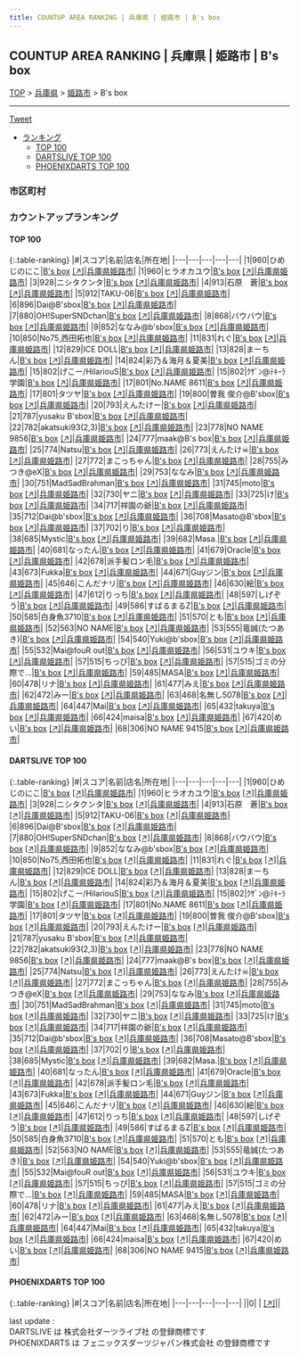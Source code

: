 ```yaml
---
title: COUNTUP AREA RANKING | 兵庫県 | 姫路市 | B's box
---
```

## COUNTUP AREA RANKING | 兵庫県 | 姫路市 | B's box

[TOP](/darts/rank/) > [兵庫県](/darts/rank/兵庫県/) > [姫路市](/darts/rank/兵庫県/姫路市/) > B's box

___

<a href="https://twitter.com/share?ref_src=twsrc%5Etfw" data-text="COUNTUP AREA RANKING | 兵庫県姫路市B's box" class="twitter-share-button" data-hashtags="DARTSLIVE,PHOENIXDARTS,darts,ダーツ" data-show-count="false">Tweet</a>

* [ランキング](#カウントアップランキング)
    * [TOP 100](#top-100)
    * [DARTSLIVE TOP 100](#dartslive-top-100)
    * [PHOENIXDARTS TOP 100](#phoenixdarts-top-100)

### 市区町村

<ul>

</ul>

### カウントアップランキング

#### TOP 100



{:.table-ranking}
|#|スコア|名前|店名|所在地|
|---|---|---|---|---|
|1|960|<span class="rank-name-dl">ひめじのにこ</span>|<a href="/darts/rank/shops/573b15bb5d81a547fec1ae84bb28bd87.html">B's box</a> <a href="https://search.dartslive.com/jp/shop/573b15bb5d81a547fec1ae84bb28bd87">[↗]</a>|<a href="/darts/rank/兵庫県/姫路市">兵庫県姫路市</a>|
|1|960|<span class="rank-name-dl">ヒラオカユウ</span>|<a href="/darts/rank/shops/573b15bb5d81a547fec1ae84bb28bd87.html">B's box</a> <a href="https://search.dartslive.com/jp/shop/573b15bb5d81a547fec1ae84bb28bd87">[↗]</a>|<a href="/darts/rank/兵庫県/姫路市">兵庫県姫路市</a>|
|3|928|<span class="rank-name-dl">ニシタクンタ</span>|<a href="/darts/rank/shops/573b15bb5d81a547fec1ae84bb28bd87.html">B's box</a> <a href="https://search.dartslive.com/jp/shop/573b15bb5d81a547fec1ae84bb28bd87">[↗]</a>|<a href="/darts/rank/兵庫県/姫路市">兵庫県姫路市</a>|
|4|913|<span class="rank-name-dl">石原　蒼</span>|<a href="/darts/rank/shops/573b15bb5d81a547fec1ae84bb28bd87.html">B's box</a> <a href="https://search.dartslive.com/jp/shop/573b15bb5d81a547fec1ae84bb28bd87">[↗]</a>|<a href="/darts/rank/兵庫県/姫路市">兵庫県姫路市</a>|
|5|912|<span class="rank-name-dl">TAKU-06</span>|<a href="/darts/rank/shops/573b15bb5d81a547fec1ae84bb28bd87.html">B's box</a> <a href="https://search.dartslive.com/jp/shop/573b15bb5d81a547fec1ae84bb28bd87">[↗]</a>|<a href="/darts/rank/兵庫県/姫路市">兵庫県姫路市</a>|
|6|896|<span class="rank-name-dl">Dai@B&#x27;sbox</span>|<a href="/darts/rank/shops/573b15bb5d81a547fec1ae84bb28bd87.html">B's box</a> <a href="https://search.dartslive.com/jp/shop/573b15bb5d81a547fec1ae84bb28bd87">[↗]</a>|<a href="/darts/rank/兵庫県/姫路市">兵庫県姫路市</a>|
|7|880|<span class="rank-name-dl">OH!SuperSNDchan</span>|<a href="/darts/rank/shops/573b15bb5d81a547fec1ae84bb28bd87.html">B's box</a> <a href="https://search.dartslive.com/jp/shop/573b15bb5d81a547fec1ae84bb28bd87">[↗]</a>|<a href="/darts/rank/兵庫県/姫路市">兵庫県姫路市</a>|
|8|868|<span class="rank-name-dl">バウバウ</span>|<a href="/darts/rank/shops/573b15bb5d81a547fec1ae84bb28bd87.html">B's box</a> <a href="https://search.dartslive.com/jp/shop/573b15bb5d81a547fec1ae84bb28bd87">[↗]</a>|<a href="/darts/rank/兵庫県/姫路市">兵庫県姫路市</a>|
|9|852|<span class="rank-name-dl">ななみ@b&#x27;sbox</span>|<a href="/darts/rank/shops/573b15bb5d81a547fec1ae84bb28bd87.html">B's box</a> <a href="https://search.dartslive.com/jp/shop/573b15bb5d81a547fec1ae84bb28bd87">[↗]</a>|<a href="/darts/rank/兵庫県/姫路市">兵庫県姫路市</a>|
|10|850|<span class="rank-name-dl">No75,西田拓也</span>|<a href="/darts/rank/shops/573b15bb5d81a547fec1ae84bb28bd87.html">B's box</a> <a href="https://search.dartslive.com/jp/shop/573b15bb5d81a547fec1ae84bb28bd87">[↗]</a>|<a href="/darts/rank/兵庫県/姫路市">兵庫県姫路市</a>|
|11|831|<span class="rank-name-dl">れぐ</span>|<a href="/darts/rank/shops/573b15bb5d81a547fec1ae84bb28bd87.html">B's box</a> <a href="https://search.dartslive.com/jp/shop/573b15bb5d81a547fec1ae84bb28bd87">[↗]</a>|<a href="/darts/rank/兵庫県/姫路市">兵庫県姫路市</a>|
|12|829|<span class="rank-name-dl">ICE DOLL</span>|<a href="/darts/rank/shops/573b15bb5d81a547fec1ae84bb28bd87.html">B's box</a> <a href="https://search.dartslive.com/jp/shop/573b15bb5d81a547fec1ae84bb28bd87">[↗]</a>|<a href="/darts/rank/兵庫県/姫路市">兵庫県姫路市</a>|
|13|828|<span class="rank-name-dl">まーちん</span>|<a href="/darts/rank/shops/573b15bb5d81a547fec1ae84bb28bd87.html">B's box</a> <a href="https://search.dartslive.com/jp/shop/573b15bb5d81a547fec1ae84bb28bd87">[↗]</a>|<a href="/darts/rank/兵庫県/姫路市">兵庫県姫路市</a>|
|14|824|<span class="rank-name-dl">彩乃＆海月＆夏美</span>|<a href="/darts/rank/shops/573b15bb5d81a547fec1ae84bb28bd87.html">B's box</a> <a href="https://search.dartslive.com/jp/shop/573b15bb5d81a547fec1ae84bb28bd87">[↗]</a>|<a href="/darts/rank/兵庫県/姫路市">兵庫県姫路市</a>|
|15|802|<span class="rank-name-dl">げこー/HilariouS</span>|<a href="/darts/rank/shops/573b15bb5d81a547fec1ae84bb28bd87.html">B's box</a> <a href="https://search.dartslive.com/jp/shop/573b15bb5d81a547fec1ae84bb28bd87">[↗]</a>|<a href="/darts/rank/兵庫県/姫路市">兵庫県姫路市</a>|
|15|802|<span class="rank-name-dl">ｸｻﾞﾝ@ﾃｷｰﾗ学園</span>|<a href="/darts/rank/shops/573b15bb5d81a547fec1ae84bb28bd87.html">B's box</a> <a href="https://search.dartslive.com/jp/shop/573b15bb5d81a547fec1ae84bb28bd87">[↗]</a>|<a href="/darts/rank/兵庫県/姫路市">兵庫県姫路市</a>|
|17|801|<span class="rank-name-dl">No.NAME 8611</span>|<a href="/darts/rank/shops/573b15bb5d81a547fec1ae84bb28bd87.html">B's box</a> <a href="https://search.dartslive.com/jp/shop/573b15bb5d81a547fec1ae84bb28bd87">[↗]</a>|<a href="/darts/rank/兵庫県/姫路市">兵庫県姫路市</a>|
|17|801|<span class="rank-name-dl">タツヤ</span>|<a href="/darts/rank/shops/573b15bb5d81a547fec1ae84bb28bd87.html">B's box</a> <a href="https://search.dartslive.com/jp/shop/573b15bb5d81a547fec1ae84bb28bd87">[↗]</a>|<a href="/darts/rank/兵庫県/姫路市">兵庫県姫路市</a>|
|19|800|<span class="rank-name-dl">曽我 俊介@B&#x27;sbox</span>|<a href="/darts/rank/shops/573b15bb5d81a547fec1ae84bb28bd87.html">B's box</a> <a href="https://search.dartslive.com/jp/shop/573b15bb5d81a547fec1ae84bb28bd87">[↗]</a>|<a href="/darts/rank/兵庫県/姫路市">兵庫県姫路市</a>|
|20|793|<span class="rank-name-dl">えんたけー</span>|<a href="/darts/rank/shops/573b15bb5d81a547fec1ae84bb28bd87.html">B's box</a> <a href="https://search.dartslive.com/jp/shop/573b15bb5d81a547fec1ae84bb28bd87">[↗]</a>|<a href="/darts/rank/兵庫県/姫路市">兵庫県姫路市</a>|
|21|787|<span class="rank-name-dl">yusaku B&#x27;sbox</span>|<a href="/darts/rank/shops/573b15bb5d81a547fec1ae84bb28bd87.html">B's box</a> <a href="https://search.dartslive.com/jp/shop/573b15bb5d81a547fec1ae84bb28bd87">[↗]</a>|<a href="/darts/rank/兵庫県/姫路市">兵庫県姫路市</a>|
|22|782|<span class="rank-name-dl">akatsuki93(2,3)</span>|<a href="/darts/rank/shops/573b15bb5d81a547fec1ae84bb28bd87.html">B's box</a> <a href="https://search.dartslive.com/jp/shop/573b15bb5d81a547fec1ae84bb28bd87">[↗]</a>|<a href="/darts/rank/兵庫県/姫路市">兵庫県姫路市</a>|
|23|778|<span class="rank-name-dl">NO NAME 9856</span>|<a href="/darts/rank/shops/573b15bb5d81a547fec1ae84bb28bd87.html">B's box</a> <a href="https://search.dartslive.com/jp/shop/573b15bb5d81a547fec1ae84bb28bd87">[↗]</a>|<a href="/darts/rank/兵庫県/姫路市">兵庫県姫路市</a>|
|24|777|<span class="rank-name-dl">maak@B&#x27;s box</span>|<a href="/darts/rank/shops/573b15bb5d81a547fec1ae84bb28bd87.html">B's box</a> <a href="https://search.dartslive.com/jp/shop/573b15bb5d81a547fec1ae84bb28bd87">[↗]</a>|<a href="/darts/rank/兵庫県/姫路市">兵庫県姫路市</a>|
|25|774|<span class="rank-name-dl">Natsu</span>|<a href="/darts/rank/shops/573b15bb5d81a547fec1ae84bb28bd87.html">B's box</a> <a href="https://search.dartslive.com/jp/shop/573b15bb5d81a547fec1ae84bb28bd87">[↗]</a>|<a href="/darts/rank/兵庫県/姫路市">兵庫県姫路市</a>|
|26|773|<span class="rank-name-dl">えんたけ☠</span>|<a href="/darts/rank/shops/573b15bb5d81a547fec1ae84bb28bd87.html">B's box</a> <a href="https://search.dartslive.com/jp/shop/573b15bb5d81a547fec1ae84bb28bd87">[↗]</a>|<a href="/darts/rank/兵庫県/姫路市">兵庫県姫路市</a>|
|27|772|<span class="rank-name-dl">まこっちゃん</span>|<a href="/darts/rank/shops/573b15bb5d81a547fec1ae84bb28bd87.html">B's box</a> <a href="https://search.dartslive.com/jp/shop/573b15bb5d81a547fec1ae84bb28bd87">[↗]</a>|<a href="/darts/rank/兵庫県/姫路市">兵庫県姫路市</a>|
|28|755|<span class="rank-name-dl">みつき@eX</span>|<a href="/darts/rank/shops/573b15bb5d81a547fec1ae84bb28bd87.html">B's box</a> <a href="https://search.dartslive.com/jp/shop/573b15bb5d81a547fec1ae84bb28bd87">[↗]</a>|<a href="/darts/rank/兵庫県/姫路市">兵庫県姫路市</a>|
|29|753|<span class="rank-name-dl">ななみ</span>|<a href="/darts/rank/shops/573b15bb5d81a547fec1ae84bb28bd87.html">B's box</a> <a href="https://search.dartslive.com/jp/shop/573b15bb5d81a547fec1ae84bb28bd87">[↗]</a>|<a href="/darts/rank/兵庫県/姫路市">兵庫県姫路市</a>|
|30|751|<span class="rank-name-dl">MadSadBrahman</span>|<a href="/darts/rank/shops/573b15bb5d81a547fec1ae84bb28bd87.html">B's box</a> <a href="https://search.dartslive.com/jp/shop/573b15bb5d81a547fec1ae84bb28bd87">[↗]</a>|<a href="/darts/rank/兵庫県/姫路市">兵庫県姫路市</a>|
|31|745|<span class="rank-name-dl">moto</span>|<a href="/darts/rank/shops/573b15bb5d81a547fec1ae84bb28bd87.html">B's box</a> <a href="https://search.dartslive.com/jp/shop/573b15bb5d81a547fec1ae84bb28bd87">[↗]</a>|<a href="/darts/rank/兵庫県/姫路市">兵庫県姫路市</a>|
|32|730|<span class="rank-name-dl">ヤニ</span>|<a href="/darts/rank/shops/573b15bb5d81a547fec1ae84bb28bd87.html">B's box</a> <a href="https://search.dartslive.com/jp/shop/573b15bb5d81a547fec1ae84bb28bd87">[↗]</a>|<a href="/darts/rank/兵庫県/姫路市">兵庫県姫路市</a>|
|33|725|<span class="rank-name-dl">け</span>|<a href="/darts/rank/shops/573b15bb5d81a547fec1ae84bb28bd87.html">B's box</a> <a href="https://search.dartslive.com/jp/shop/573b15bb5d81a547fec1ae84bb28bd87">[↗]</a>|<a href="/darts/rank/兵庫県/姫路市">兵庫県姫路市</a>|
|34|717|<span class="rank-name-dl">祥園の爺</span>|<a href="/darts/rank/shops/573b15bb5d81a547fec1ae84bb28bd87.html">B's box</a> <a href="https://search.dartslive.com/jp/shop/573b15bb5d81a547fec1ae84bb28bd87">[↗]</a>|<a href="/darts/rank/兵庫県/姫路市">兵庫県姫路市</a>|
|35|712|<span class="rank-name-dl">Dai@b&#x27;sbox</span>|<a href="/darts/rank/shops/573b15bb5d81a547fec1ae84bb28bd87.html">B's box</a> <a href="https://search.dartslive.com/jp/shop/573b15bb5d81a547fec1ae84bb28bd87">[↗]</a>|<a href="/darts/rank/兵庫県/姫路市">兵庫県姫路市</a>|
|36|708|<span class="rank-name-dl">Masato@B&#x27;sbox</span>|<a href="/darts/rank/shops/573b15bb5d81a547fec1ae84bb28bd87.html">B's box</a> <a href="https://search.dartslive.com/jp/shop/573b15bb5d81a547fec1ae84bb28bd87">[↗]</a>|<a href="/darts/rank/兵庫県/姫路市">兵庫県姫路市</a>|
|37|702|<span class="rank-name-dl">り</span>|<a href="/darts/rank/shops/573b15bb5d81a547fec1ae84bb28bd87.html">B's box</a> <a href="https://search.dartslive.com/jp/shop/573b15bb5d81a547fec1ae84bb28bd87">[↗]</a>|<a href="/darts/rank/兵庫県/姫路市">兵庫県姫路市</a>|
|38|685|<span class="rank-name-dl">Mystic</span>|<a href="/darts/rank/shops/573b15bb5d81a547fec1ae84bb28bd87.html">B's box</a> <a href="https://search.dartslive.com/jp/shop/573b15bb5d81a547fec1ae84bb28bd87">[↗]</a>|<a href="/darts/rank/兵庫県/姫路市">兵庫県姫路市</a>|
|39|682|<span class="rank-name-dl">Masa.</span>|<a href="/darts/rank/shops/573b15bb5d81a547fec1ae84bb28bd87.html">B's box</a> <a href="https://search.dartslive.com/jp/shop/573b15bb5d81a547fec1ae84bb28bd87">[↗]</a>|<a href="/darts/rank/兵庫県/姫路市">兵庫県姫路市</a>|
|40|681|<span class="rank-name-dl">なったん</span>|<a href="/darts/rank/shops/573b15bb5d81a547fec1ae84bb28bd87.html">B's box</a> <a href="https://search.dartslive.com/jp/shop/573b15bb5d81a547fec1ae84bb28bd87">[↗]</a>|<a href="/darts/rank/兵庫県/姫路市">兵庫県姫路市</a>|
|41|679|<span class="rank-name-dl">Oracle</span>|<a href="/darts/rank/shops/573b15bb5d81a547fec1ae84bb28bd87.html">B's box</a> <a href="https://search.dartslive.com/jp/shop/573b15bb5d81a547fec1ae84bb28bd87">[↗]</a>|<a href="/darts/rank/兵庫県/姫路市">兵庫県姫路市</a>|
|42|678|<span class="rank-name-dl">派手髪ロン毛</span>|<a href="/darts/rank/shops/573b15bb5d81a547fec1ae84bb28bd87.html">B's box</a> <a href="https://search.dartslive.com/jp/shop/573b15bb5d81a547fec1ae84bb28bd87">[↗]</a>|<a href="/darts/rank/兵庫県/姫路市">兵庫県姫路市</a>|
|43|673|<span class="rank-name-dl">Fukka</span>|<a href="/darts/rank/shops/573b15bb5d81a547fec1ae84bb28bd87.html">B's box</a> <a href="https://search.dartslive.com/jp/shop/573b15bb5d81a547fec1ae84bb28bd87">[↗]</a>|<a href="/darts/rank/兵庫県/姫路市">兵庫県姫路市</a>|
|44|671|<span class="rank-name-dl">Guyジン</span>|<a href="/darts/rank/shops/573b15bb5d81a547fec1ae84bb28bd87.html">B's box</a> <a href="https://search.dartslive.com/jp/shop/573b15bb5d81a547fec1ae84bb28bd87">[↗]</a>|<a href="/darts/rank/兵庫県/姫路市">兵庫県姫路市</a>|
|45|646|<span class="rank-name-dl">こんだナリ</span>|<a href="/darts/rank/shops/573b15bb5d81a547fec1ae84bb28bd87.html">B's box</a> <a href="https://search.dartslive.com/jp/shop/573b15bb5d81a547fec1ae84bb28bd87">[↗]</a>|<a href="/darts/rank/兵庫県/姫路市">兵庫県姫路市</a>|
|46|630|<span class="rank-name-dl">絵</span>|<a href="/darts/rank/shops/573b15bb5d81a547fec1ae84bb28bd87.html">B's box</a> <a href="https://search.dartslive.com/jp/shop/573b15bb5d81a547fec1ae84bb28bd87">[↗]</a>|<a href="/darts/rank/兵庫県/姫路市">兵庫県姫路市</a>|
|47|612|<span class="rank-name-dl">りっち</span>|<a href="/darts/rank/shops/573b15bb5d81a547fec1ae84bb28bd87.html">B's box</a> <a href="https://search.dartslive.com/jp/shop/573b15bb5d81a547fec1ae84bb28bd87">[↗]</a>|<a href="/darts/rank/兵庫県/姫路市">兵庫県姫路市</a>|
|48|597|<span class="rank-name-dl">しげぞう</span>|<a href="/darts/rank/shops/573b15bb5d81a547fec1ae84bb28bd87.html">B's box</a> <a href="https://search.dartslive.com/jp/shop/573b15bb5d81a547fec1ae84bb28bd87">[↗]</a>|<a href="/darts/rank/兵庫県/姫路市">兵庫県姫路市</a>|
|49|586|<span class="rank-name-dl">すばるまるZ</span>|<a href="/darts/rank/shops/573b15bb5d81a547fec1ae84bb28bd87.html">B's box</a> <a href="https://search.dartslive.com/jp/shop/573b15bb5d81a547fec1ae84bb28bd87">[↗]</a>|<a href="/darts/rank/兵庫県/姫路市">兵庫県姫路市</a>|
|50|585|<span class="rank-name-dl">白身魚3710</span>|<a href="/darts/rank/shops/573b15bb5d81a547fec1ae84bb28bd87.html">B's box</a> <a href="https://search.dartslive.com/jp/shop/573b15bb5d81a547fec1ae84bb28bd87">[↗]</a>|<a href="/darts/rank/兵庫県/姫路市">兵庫県姫路市</a>|
|51|570|<span class="rank-name-dl">とも</span>|<a href="/darts/rank/shops/573b15bb5d81a547fec1ae84bb28bd87.html">B's box</a> <a href="https://search.dartslive.com/jp/shop/573b15bb5d81a547fec1ae84bb28bd87">[↗]</a>|<a href="/darts/rank/兵庫県/姫路市">兵庫県姫路市</a>|
|52|563|<span class="rank-name-dl">NO NAME</span>|<a href="/darts/rank/shops/573b15bb5d81a547fec1ae84bb28bd87.html">B's box</a> <a href="https://search.dartslive.com/jp/shop/573b15bb5d81a547fec1ae84bb28bd87">[↗]</a>|<a href="/darts/rank/兵庫県/姫路市">兵庫県姫路市</a>|
|53|555|<span class="rank-name-dl">竜誠(たつあき)</span>|<a href="/darts/rank/shops/573b15bb5d81a547fec1ae84bb28bd87.html">B's box</a> <a href="https://search.dartslive.com/jp/shop/573b15bb5d81a547fec1ae84bb28bd87">[↗]</a>|<a href="/darts/rank/兵庫県/姫路市">兵庫県姫路市</a>|
|54|540|<span class="rank-name-dl">Yuki@b&#x27;sbox</span>|<a href="/darts/rank/shops/573b15bb5d81a547fec1ae84bb28bd87.html">B's box</a> <a href="https://search.dartslive.com/jp/shop/573b15bb5d81a547fec1ae84bb28bd87">[↗]</a>|<a href="/darts/rank/兵庫県/姫路市">兵庫県姫路市</a>|
|55|532|<span class="rank-name-dl">Mai@fouR out</span>|<a href="/darts/rank/shops/573b15bb5d81a547fec1ae84bb28bd87.html">B's box</a> <a href="https://search.dartslive.com/jp/shop/573b15bb5d81a547fec1ae84bb28bd87">[↗]</a>|<a href="/darts/rank/兵庫県/姫路市">兵庫県姫路市</a>|
|56|531|<span class="rank-name-dl">ユウキ</span>|<a href="/darts/rank/shops/573b15bb5d81a547fec1ae84bb28bd87.html">B's box</a> <a href="https://search.dartslive.com/jp/shop/573b15bb5d81a547fec1ae84bb28bd87">[↗]</a>|<a href="/darts/rank/兵庫県/姫路市">兵庫県姫路市</a>|
|57|515|<span class="rank-name-dl">ちっぴ</span>|<a href="/darts/rank/shops/573b15bb5d81a547fec1ae84bb28bd87.html">B's box</a> <a href="https://search.dartslive.com/jp/shop/573b15bb5d81a547fec1ae84bb28bd87">[↗]</a>|<a href="/darts/rank/兵庫県/姫路市">兵庫県姫路市</a>|
|57|515|<span class="rank-name-dl">ゴミの分際で...</span>|<a href="/darts/rank/shops/573b15bb5d81a547fec1ae84bb28bd87.html">B's box</a> <a href="https://search.dartslive.com/jp/shop/573b15bb5d81a547fec1ae84bb28bd87">[↗]</a>|<a href="/darts/rank/兵庫県/姫路市">兵庫県姫路市</a>|
|59|485|<span class="rank-name-dl">MASA</span>|<a href="/darts/rank/shops/573b15bb5d81a547fec1ae84bb28bd87.html">B's box</a> <a href="https://search.dartslive.com/jp/shop/573b15bb5d81a547fec1ae84bb28bd87">[↗]</a>|<a href="/darts/rank/兵庫県/姫路市">兵庫県姫路市</a>|
|60|478|<span class="rank-name-dl">リナ</span>|<a href="/darts/rank/shops/573b15bb5d81a547fec1ae84bb28bd87.html">B's box</a> <a href="https://search.dartslive.com/jp/shop/573b15bb5d81a547fec1ae84bb28bd87">[↗]</a>|<a href="/darts/rank/兵庫県/姫路市">兵庫県姫路市</a>|
|61|477|<span class="rank-name-dl">みえ</span>|<a href="/darts/rank/shops/573b15bb5d81a547fec1ae84bb28bd87.html">B's box</a> <a href="https://search.dartslive.com/jp/shop/573b15bb5d81a547fec1ae84bb28bd87">[↗]</a>|<a href="/darts/rank/兵庫県/姫路市">兵庫県姫路市</a>|
|62|472|<span class="rank-name-dl">みー</span>|<a href="/darts/rank/shops/573b15bb5d81a547fec1ae84bb28bd87.html">B's box</a> <a href="https://search.dartslive.com/jp/shop/573b15bb5d81a547fec1ae84bb28bd87">[↗]</a>|<a href="/darts/rank/兵庫県/姫路市">兵庫県姫路市</a>|
|63|468|<span class="rank-name-dl">名無し5078</span>|<a href="/darts/rank/shops/573b15bb5d81a547fec1ae84bb28bd87.html">B's box</a> <a href="https://search.dartslive.com/jp/shop/573b15bb5d81a547fec1ae84bb28bd87">[↗]</a>|<a href="/darts/rank/兵庫県/姫路市">兵庫県姫路市</a>|
|64|447|<span class="rank-name-dl">Mai</span>|<a href="/darts/rank/shops/573b15bb5d81a547fec1ae84bb28bd87.html">B's box</a> <a href="https://search.dartslive.com/jp/shop/573b15bb5d81a547fec1ae84bb28bd87">[↗]</a>|<a href="/darts/rank/兵庫県/姫路市">兵庫県姫路市</a>|
|65|432|<span class="rank-name-dl">takuya</span>|<a href="/darts/rank/shops/573b15bb5d81a547fec1ae84bb28bd87.html">B's box</a> <a href="https://search.dartslive.com/jp/shop/573b15bb5d81a547fec1ae84bb28bd87">[↗]</a>|<a href="/darts/rank/兵庫県/姫路市">兵庫県姫路市</a>|
|66|424|<span class="rank-name-dl">maisa</span>|<a href="/darts/rank/shops/573b15bb5d81a547fec1ae84bb28bd87.html">B's box</a> <a href="https://search.dartslive.com/jp/shop/573b15bb5d81a547fec1ae84bb28bd87">[↗]</a>|<a href="/darts/rank/兵庫県/姫路市">兵庫県姫路市</a>|
|67|420|<span class="rank-name-dl">めい</span>|<a href="/darts/rank/shops/573b15bb5d81a547fec1ae84bb28bd87.html">B's box</a> <a href="https://search.dartslive.com/jp/shop/573b15bb5d81a547fec1ae84bb28bd87">[↗]</a>|<a href="/darts/rank/兵庫県/姫路市">兵庫県姫路市</a>|
|68|306|<span class="rank-name-dl">NO NAME 9415</span>|<a href="/darts/rank/shops/573b15bb5d81a547fec1ae84bb28bd87.html">B's box</a> <a href="https://search.dartslive.com/jp/shop/573b15bb5d81a547fec1ae84bb28bd87">[↗]</a>|<a href="/darts/rank/兵庫県/姫路市">兵庫県姫路市</a>|


#### DARTSLIVE TOP 100



{:.table-ranking}
|#|スコア|名前|店名|所在地|
|---|---|---|---|---|
|1|960|<span class="rank-name-dl">ひめじのにこ</span>|<a href="/darts/rank/shops/573b15bb5d81a547fec1ae84bb28bd87.html">B's box</a> <a href="https://search.dartslive.com/jp/shop/573b15bb5d81a547fec1ae84bb28bd87">[↗]</a>|<a href="/darts/rank/兵庫県/姫路市">兵庫県姫路市</a>|
|1|960|<span class="rank-name-dl">ヒラオカユウ</span>|<a href="/darts/rank/shops/573b15bb5d81a547fec1ae84bb28bd87.html">B's box</a> <a href="https://search.dartslive.com/jp/shop/573b15bb5d81a547fec1ae84bb28bd87">[↗]</a>|<a href="/darts/rank/兵庫県/姫路市">兵庫県姫路市</a>|
|3|928|<span class="rank-name-dl">ニシタクンタ</span>|<a href="/darts/rank/shops/573b15bb5d81a547fec1ae84bb28bd87.html">B's box</a> <a href="https://search.dartslive.com/jp/shop/573b15bb5d81a547fec1ae84bb28bd87">[↗]</a>|<a href="/darts/rank/兵庫県/姫路市">兵庫県姫路市</a>|
|4|913|<span class="rank-name-dl">石原　蒼</span>|<a href="/darts/rank/shops/573b15bb5d81a547fec1ae84bb28bd87.html">B's box</a> <a href="https://search.dartslive.com/jp/shop/573b15bb5d81a547fec1ae84bb28bd87">[↗]</a>|<a href="/darts/rank/兵庫県/姫路市">兵庫県姫路市</a>|
|5|912|<span class="rank-name-dl">TAKU-06</span>|<a href="/darts/rank/shops/573b15bb5d81a547fec1ae84bb28bd87.html">B's box</a> <a href="https://search.dartslive.com/jp/shop/573b15bb5d81a547fec1ae84bb28bd87">[↗]</a>|<a href="/darts/rank/兵庫県/姫路市">兵庫県姫路市</a>|
|6|896|<span class="rank-name-dl">Dai@B&#x27;sbox</span>|<a href="/darts/rank/shops/573b15bb5d81a547fec1ae84bb28bd87.html">B's box</a> <a href="https://search.dartslive.com/jp/shop/573b15bb5d81a547fec1ae84bb28bd87">[↗]</a>|<a href="/darts/rank/兵庫県/姫路市">兵庫県姫路市</a>|
|7|880|<span class="rank-name-dl">OH!SuperSNDchan</span>|<a href="/darts/rank/shops/573b15bb5d81a547fec1ae84bb28bd87.html">B's box</a> <a href="https://search.dartslive.com/jp/shop/573b15bb5d81a547fec1ae84bb28bd87">[↗]</a>|<a href="/darts/rank/兵庫県/姫路市">兵庫県姫路市</a>|
|8|868|<span class="rank-name-dl">バウバウ</span>|<a href="/darts/rank/shops/573b15bb5d81a547fec1ae84bb28bd87.html">B's box</a> <a href="https://search.dartslive.com/jp/shop/573b15bb5d81a547fec1ae84bb28bd87">[↗]</a>|<a href="/darts/rank/兵庫県/姫路市">兵庫県姫路市</a>|
|9|852|<span class="rank-name-dl">ななみ@b&#x27;sbox</span>|<a href="/darts/rank/shops/573b15bb5d81a547fec1ae84bb28bd87.html">B's box</a> <a href="https://search.dartslive.com/jp/shop/573b15bb5d81a547fec1ae84bb28bd87">[↗]</a>|<a href="/darts/rank/兵庫県/姫路市">兵庫県姫路市</a>|
|10|850|<span class="rank-name-dl">No75,西田拓也</span>|<a href="/darts/rank/shops/573b15bb5d81a547fec1ae84bb28bd87.html">B's box</a> <a href="https://search.dartslive.com/jp/shop/573b15bb5d81a547fec1ae84bb28bd87">[↗]</a>|<a href="/darts/rank/兵庫県/姫路市">兵庫県姫路市</a>|
|11|831|<span class="rank-name-dl">れぐ</span>|<a href="/darts/rank/shops/573b15bb5d81a547fec1ae84bb28bd87.html">B's box</a> <a href="https://search.dartslive.com/jp/shop/573b15bb5d81a547fec1ae84bb28bd87">[↗]</a>|<a href="/darts/rank/兵庫県/姫路市">兵庫県姫路市</a>|
|12|829|<span class="rank-name-dl">ICE DOLL</span>|<a href="/darts/rank/shops/573b15bb5d81a547fec1ae84bb28bd87.html">B's box</a> <a href="https://search.dartslive.com/jp/shop/573b15bb5d81a547fec1ae84bb28bd87">[↗]</a>|<a href="/darts/rank/兵庫県/姫路市">兵庫県姫路市</a>|
|13|828|<span class="rank-name-dl">まーちん</span>|<a href="/darts/rank/shops/573b15bb5d81a547fec1ae84bb28bd87.html">B's box</a> <a href="https://search.dartslive.com/jp/shop/573b15bb5d81a547fec1ae84bb28bd87">[↗]</a>|<a href="/darts/rank/兵庫県/姫路市">兵庫県姫路市</a>|
|14|824|<span class="rank-name-dl">彩乃＆海月＆夏美</span>|<a href="/darts/rank/shops/573b15bb5d81a547fec1ae84bb28bd87.html">B's box</a> <a href="https://search.dartslive.com/jp/shop/573b15bb5d81a547fec1ae84bb28bd87">[↗]</a>|<a href="/darts/rank/兵庫県/姫路市">兵庫県姫路市</a>|
|15|802|<span class="rank-name-dl">げこー/HilariouS</span>|<a href="/darts/rank/shops/573b15bb5d81a547fec1ae84bb28bd87.html">B's box</a> <a href="https://search.dartslive.com/jp/shop/573b15bb5d81a547fec1ae84bb28bd87">[↗]</a>|<a href="/darts/rank/兵庫県/姫路市">兵庫県姫路市</a>|
|15|802|<span class="rank-name-dl">ｸｻﾞﾝ@ﾃｷｰﾗ学園</span>|<a href="/darts/rank/shops/573b15bb5d81a547fec1ae84bb28bd87.html">B's box</a> <a href="https://search.dartslive.com/jp/shop/573b15bb5d81a547fec1ae84bb28bd87">[↗]</a>|<a href="/darts/rank/兵庫県/姫路市">兵庫県姫路市</a>|
|17|801|<span class="rank-name-dl">No.NAME 8611</span>|<a href="/darts/rank/shops/573b15bb5d81a547fec1ae84bb28bd87.html">B's box</a> <a href="https://search.dartslive.com/jp/shop/573b15bb5d81a547fec1ae84bb28bd87">[↗]</a>|<a href="/darts/rank/兵庫県/姫路市">兵庫県姫路市</a>|
|17|801|<span class="rank-name-dl">タツヤ</span>|<a href="/darts/rank/shops/573b15bb5d81a547fec1ae84bb28bd87.html">B's box</a> <a href="https://search.dartslive.com/jp/shop/573b15bb5d81a547fec1ae84bb28bd87">[↗]</a>|<a href="/darts/rank/兵庫県/姫路市">兵庫県姫路市</a>|
|19|800|<span class="rank-name-dl">曽我 俊介@B&#x27;sbox</span>|<a href="/darts/rank/shops/573b15bb5d81a547fec1ae84bb28bd87.html">B's box</a> <a href="https://search.dartslive.com/jp/shop/573b15bb5d81a547fec1ae84bb28bd87">[↗]</a>|<a href="/darts/rank/兵庫県/姫路市">兵庫県姫路市</a>|
|20|793|<span class="rank-name-dl">えんたけー</span>|<a href="/darts/rank/shops/573b15bb5d81a547fec1ae84bb28bd87.html">B's box</a> <a href="https://search.dartslive.com/jp/shop/573b15bb5d81a547fec1ae84bb28bd87">[↗]</a>|<a href="/darts/rank/兵庫県/姫路市">兵庫県姫路市</a>|
|21|787|<span class="rank-name-dl">yusaku B&#x27;sbox</span>|<a href="/darts/rank/shops/573b15bb5d81a547fec1ae84bb28bd87.html">B's box</a> <a href="https://search.dartslive.com/jp/shop/573b15bb5d81a547fec1ae84bb28bd87">[↗]</a>|<a href="/darts/rank/兵庫県/姫路市">兵庫県姫路市</a>|
|22|782|<span class="rank-name-dl">akatsuki93(2,3)</span>|<a href="/darts/rank/shops/573b15bb5d81a547fec1ae84bb28bd87.html">B's box</a> <a href="https://search.dartslive.com/jp/shop/573b15bb5d81a547fec1ae84bb28bd87">[↗]</a>|<a href="/darts/rank/兵庫県/姫路市">兵庫県姫路市</a>|
|23|778|<span class="rank-name-dl">NO NAME 9856</span>|<a href="/darts/rank/shops/573b15bb5d81a547fec1ae84bb28bd87.html">B's box</a> <a href="https://search.dartslive.com/jp/shop/573b15bb5d81a547fec1ae84bb28bd87">[↗]</a>|<a href="/darts/rank/兵庫県/姫路市">兵庫県姫路市</a>|
|24|777|<span class="rank-name-dl">maak@B&#x27;s box</span>|<a href="/darts/rank/shops/573b15bb5d81a547fec1ae84bb28bd87.html">B's box</a> <a href="https://search.dartslive.com/jp/shop/573b15bb5d81a547fec1ae84bb28bd87">[↗]</a>|<a href="/darts/rank/兵庫県/姫路市">兵庫県姫路市</a>|
|25|774|<span class="rank-name-dl">Natsu</span>|<a href="/darts/rank/shops/573b15bb5d81a547fec1ae84bb28bd87.html">B's box</a> <a href="https://search.dartslive.com/jp/shop/573b15bb5d81a547fec1ae84bb28bd87">[↗]</a>|<a href="/darts/rank/兵庫県/姫路市">兵庫県姫路市</a>|
|26|773|<span class="rank-name-dl">えんたけ☠</span>|<a href="/darts/rank/shops/573b15bb5d81a547fec1ae84bb28bd87.html">B's box</a> <a href="https://search.dartslive.com/jp/shop/573b15bb5d81a547fec1ae84bb28bd87">[↗]</a>|<a href="/darts/rank/兵庫県/姫路市">兵庫県姫路市</a>|
|27|772|<span class="rank-name-dl">まこっちゃん</span>|<a href="/darts/rank/shops/573b15bb5d81a547fec1ae84bb28bd87.html">B's box</a> <a href="https://search.dartslive.com/jp/shop/573b15bb5d81a547fec1ae84bb28bd87">[↗]</a>|<a href="/darts/rank/兵庫県/姫路市">兵庫県姫路市</a>|
|28|755|<span class="rank-name-dl">みつき@eX</span>|<a href="/darts/rank/shops/573b15bb5d81a547fec1ae84bb28bd87.html">B's box</a> <a href="https://search.dartslive.com/jp/shop/573b15bb5d81a547fec1ae84bb28bd87">[↗]</a>|<a href="/darts/rank/兵庫県/姫路市">兵庫県姫路市</a>|
|29|753|<span class="rank-name-dl">ななみ</span>|<a href="/darts/rank/shops/573b15bb5d81a547fec1ae84bb28bd87.html">B's box</a> <a href="https://search.dartslive.com/jp/shop/573b15bb5d81a547fec1ae84bb28bd87">[↗]</a>|<a href="/darts/rank/兵庫県/姫路市">兵庫県姫路市</a>|
|30|751|<span class="rank-name-dl">MadSadBrahman</span>|<a href="/darts/rank/shops/573b15bb5d81a547fec1ae84bb28bd87.html">B's box</a> <a href="https://search.dartslive.com/jp/shop/573b15bb5d81a547fec1ae84bb28bd87">[↗]</a>|<a href="/darts/rank/兵庫県/姫路市">兵庫県姫路市</a>|
|31|745|<span class="rank-name-dl">moto</span>|<a href="/darts/rank/shops/573b15bb5d81a547fec1ae84bb28bd87.html">B's box</a> <a href="https://search.dartslive.com/jp/shop/573b15bb5d81a547fec1ae84bb28bd87">[↗]</a>|<a href="/darts/rank/兵庫県/姫路市">兵庫県姫路市</a>|
|32|730|<span class="rank-name-dl">ヤニ</span>|<a href="/darts/rank/shops/573b15bb5d81a547fec1ae84bb28bd87.html">B's box</a> <a href="https://search.dartslive.com/jp/shop/573b15bb5d81a547fec1ae84bb28bd87">[↗]</a>|<a href="/darts/rank/兵庫県/姫路市">兵庫県姫路市</a>|
|33|725|<span class="rank-name-dl">け</span>|<a href="/darts/rank/shops/573b15bb5d81a547fec1ae84bb28bd87.html">B's box</a> <a href="https://search.dartslive.com/jp/shop/573b15bb5d81a547fec1ae84bb28bd87">[↗]</a>|<a href="/darts/rank/兵庫県/姫路市">兵庫県姫路市</a>|
|34|717|<span class="rank-name-dl">祥園の爺</span>|<a href="/darts/rank/shops/573b15bb5d81a547fec1ae84bb28bd87.html">B's box</a> <a href="https://search.dartslive.com/jp/shop/573b15bb5d81a547fec1ae84bb28bd87">[↗]</a>|<a href="/darts/rank/兵庫県/姫路市">兵庫県姫路市</a>|
|35|712|<span class="rank-name-dl">Dai@b&#x27;sbox</span>|<a href="/darts/rank/shops/573b15bb5d81a547fec1ae84bb28bd87.html">B's box</a> <a href="https://search.dartslive.com/jp/shop/573b15bb5d81a547fec1ae84bb28bd87">[↗]</a>|<a href="/darts/rank/兵庫県/姫路市">兵庫県姫路市</a>|
|36|708|<span class="rank-name-dl">Masato@B&#x27;sbox</span>|<a href="/darts/rank/shops/573b15bb5d81a547fec1ae84bb28bd87.html">B's box</a> <a href="https://search.dartslive.com/jp/shop/573b15bb5d81a547fec1ae84bb28bd87">[↗]</a>|<a href="/darts/rank/兵庫県/姫路市">兵庫県姫路市</a>|
|37|702|<span class="rank-name-dl">り</span>|<a href="/darts/rank/shops/573b15bb5d81a547fec1ae84bb28bd87.html">B's box</a> <a href="https://search.dartslive.com/jp/shop/573b15bb5d81a547fec1ae84bb28bd87">[↗]</a>|<a href="/darts/rank/兵庫県/姫路市">兵庫県姫路市</a>|
|38|685|<span class="rank-name-dl">Mystic</span>|<a href="/darts/rank/shops/573b15bb5d81a547fec1ae84bb28bd87.html">B's box</a> <a href="https://search.dartslive.com/jp/shop/573b15bb5d81a547fec1ae84bb28bd87">[↗]</a>|<a href="/darts/rank/兵庫県/姫路市">兵庫県姫路市</a>|
|39|682|<span class="rank-name-dl">Masa.</span>|<a href="/darts/rank/shops/573b15bb5d81a547fec1ae84bb28bd87.html">B's box</a> <a href="https://search.dartslive.com/jp/shop/573b15bb5d81a547fec1ae84bb28bd87">[↗]</a>|<a href="/darts/rank/兵庫県/姫路市">兵庫県姫路市</a>|
|40|681|<span class="rank-name-dl">なったん</span>|<a href="/darts/rank/shops/573b15bb5d81a547fec1ae84bb28bd87.html">B's box</a> <a href="https://search.dartslive.com/jp/shop/573b15bb5d81a547fec1ae84bb28bd87">[↗]</a>|<a href="/darts/rank/兵庫県/姫路市">兵庫県姫路市</a>|
|41|679|<span class="rank-name-dl">Oracle</span>|<a href="/darts/rank/shops/573b15bb5d81a547fec1ae84bb28bd87.html">B's box</a> <a href="https://search.dartslive.com/jp/shop/573b15bb5d81a547fec1ae84bb28bd87">[↗]</a>|<a href="/darts/rank/兵庫県/姫路市">兵庫県姫路市</a>|
|42|678|<span class="rank-name-dl">派手髪ロン毛</span>|<a href="/darts/rank/shops/573b15bb5d81a547fec1ae84bb28bd87.html">B's box</a> <a href="https://search.dartslive.com/jp/shop/573b15bb5d81a547fec1ae84bb28bd87">[↗]</a>|<a href="/darts/rank/兵庫県/姫路市">兵庫県姫路市</a>|
|43|673|<span class="rank-name-dl">Fukka</span>|<a href="/darts/rank/shops/573b15bb5d81a547fec1ae84bb28bd87.html">B's box</a> <a href="https://search.dartslive.com/jp/shop/573b15bb5d81a547fec1ae84bb28bd87">[↗]</a>|<a href="/darts/rank/兵庫県/姫路市">兵庫県姫路市</a>|
|44|671|<span class="rank-name-dl">Guyジン</span>|<a href="/darts/rank/shops/573b15bb5d81a547fec1ae84bb28bd87.html">B's box</a> <a href="https://search.dartslive.com/jp/shop/573b15bb5d81a547fec1ae84bb28bd87">[↗]</a>|<a href="/darts/rank/兵庫県/姫路市">兵庫県姫路市</a>|
|45|646|<span class="rank-name-dl">こんだナリ</span>|<a href="/darts/rank/shops/573b15bb5d81a547fec1ae84bb28bd87.html">B's box</a> <a href="https://search.dartslive.com/jp/shop/573b15bb5d81a547fec1ae84bb28bd87">[↗]</a>|<a href="/darts/rank/兵庫県/姫路市">兵庫県姫路市</a>|
|46|630|<span class="rank-name-dl">絵</span>|<a href="/darts/rank/shops/573b15bb5d81a547fec1ae84bb28bd87.html">B's box</a> <a href="https://search.dartslive.com/jp/shop/573b15bb5d81a547fec1ae84bb28bd87">[↗]</a>|<a href="/darts/rank/兵庫県/姫路市">兵庫県姫路市</a>|
|47|612|<span class="rank-name-dl">りっち</span>|<a href="/darts/rank/shops/573b15bb5d81a547fec1ae84bb28bd87.html">B's box</a> <a href="https://search.dartslive.com/jp/shop/573b15bb5d81a547fec1ae84bb28bd87">[↗]</a>|<a href="/darts/rank/兵庫県/姫路市">兵庫県姫路市</a>|
|48|597|<span class="rank-name-dl">しげぞう</span>|<a href="/darts/rank/shops/573b15bb5d81a547fec1ae84bb28bd87.html">B's box</a> <a href="https://search.dartslive.com/jp/shop/573b15bb5d81a547fec1ae84bb28bd87">[↗]</a>|<a href="/darts/rank/兵庫県/姫路市">兵庫県姫路市</a>|
|49|586|<span class="rank-name-dl">すばるまるZ</span>|<a href="/darts/rank/shops/573b15bb5d81a547fec1ae84bb28bd87.html">B's box</a> <a href="https://search.dartslive.com/jp/shop/573b15bb5d81a547fec1ae84bb28bd87">[↗]</a>|<a href="/darts/rank/兵庫県/姫路市">兵庫県姫路市</a>|
|50|585|<span class="rank-name-dl">白身魚3710</span>|<a href="/darts/rank/shops/573b15bb5d81a547fec1ae84bb28bd87.html">B's box</a> <a href="https://search.dartslive.com/jp/shop/573b15bb5d81a547fec1ae84bb28bd87">[↗]</a>|<a href="/darts/rank/兵庫県/姫路市">兵庫県姫路市</a>|
|51|570|<span class="rank-name-dl">とも</span>|<a href="/darts/rank/shops/573b15bb5d81a547fec1ae84bb28bd87.html">B's box</a> <a href="https://search.dartslive.com/jp/shop/573b15bb5d81a547fec1ae84bb28bd87">[↗]</a>|<a href="/darts/rank/兵庫県/姫路市">兵庫県姫路市</a>|
|52|563|<span class="rank-name-dl">NO NAME</span>|<a href="/darts/rank/shops/573b15bb5d81a547fec1ae84bb28bd87.html">B's box</a> <a href="https://search.dartslive.com/jp/shop/573b15bb5d81a547fec1ae84bb28bd87">[↗]</a>|<a href="/darts/rank/兵庫県/姫路市">兵庫県姫路市</a>|
|53|555|<span class="rank-name-dl">竜誠(たつあき)</span>|<a href="/darts/rank/shops/573b15bb5d81a547fec1ae84bb28bd87.html">B's box</a> <a href="https://search.dartslive.com/jp/shop/573b15bb5d81a547fec1ae84bb28bd87">[↗]</a>|<a href="/darts/rank/兵庫県/姫路市">兵庫県姫路市</a>|
|54|540|<span class="rank-name-dl">Yuki@b&#x27;sbox</span>|<a href="/darts/rank/shops/573b15bb5d81a547fec1ae84bb28bd87.html">B's box</a> <a href="https://search.dartslive.com/jp/shop/573b15bb5d81a547fec1ae84bb28bd87">[↗]</a>|<a href="/darts/rank/兵庫県/姫路市">兵庫県姫路市</a>|
|55|532|<span class="rank-name-dl">Mai@fouR out</span>|<a href="/darts/rank/shops/573b15bb5d81a547fec1ae84bb28bd87.html">B's box</a> <a href="https://search.dartslive.com/jp/shop/573b15bb5d81a547fec1ae84bb28bd87">[↗]</a>|<a href="/darts/rank/兵庫県/姫路市">兵庫県姫路市</a>|
|56|531|<span class="rank-name-dl">ユウキ</span>|<a href="/darts/rank/shops/573b15bb5d81a547fec1ae84bb28bd87.html">B's box</a> <a href="https://search.dartslive.com/jp/shop/573b15bb5d81a547fec1ae84bb28bd87">[↗]</a>|<a href="/darts/rank/兵庫県/姫路市">兵庫県姫路市</a>|
|57|515|<span class="rank-name-dl">ちっぴ</span>|<a href="/darts/rank/shops/573b15bb5d81a547fec1ae84bb28bd87.html">B's box</a> <a href="https://search.dartslive.com/jp/shop/573b15bb5d81a547fec1ae84bb28bd87">[↗]</a>|<a href="/darts/rank/兵庫県/姫路市">兵庫県姫路市</a>|
|57|515|<span class="rank-name-dl">ゴミの分際で...</span>|<a href="/darts/rank/shops/573b15bb5d81a547fec1ae84bb28bd87.html">B's box</a> <a href="https://search.dartslive.com/jp/shop/573b15bb5d81a547fec1ae84bb28bd87">[↗]</a>|<a href="/darts/rank/兵庫県/姫路市">兵庫県姫路市</a>|
|59|485|<span class="rank-name-dl">MASA</span>|<a href="/darts/rank/shops/573b15bb5d81a547fec1ae84bb28bd87.html">B's box</a> <a href="https://search.dartslive.com/jp/shop/573b15bb5d81a547fec1ae84bb28bd87">[↗]</a>|<a href="/darts/rank/兵庫県/姫路市">兵庫県姫路市</a>|
|60|478|<span class="rank-name-dl">リナ</span>|<a href="/darts/rank/shops/573b15bb5d81a547fec1ae84bb28bd87.html">B's box</a> <a href="https://search.dartslive.com/jp/shop/573b15bb5d81a547fec1ae84bb28bd87">[↗]</a>|<a href="/darts/rank/兵庫県/姫路市">兵庫県姫路市</a>|
|61|477|<span class="rank-name-dl">みえ</span>|<a href="/darts/rank/shops/573b15bb5d81a547fec1ae84bb28bd87.html">B's box</a> <a href="https://search.dartslive.com/jp/shop/573b15bb5d81a547fec1ae84bb28bd87">[↗]</a>|<a href="/darts/rank/兵庫県/姫路市">兵庫県姫路市</a>|
|62|472|<span class="rank-name-dl">みー</span>|<a href="/darts/rank/shops/573b15bb5d81a547fec1ae84bb28bd87.html">B's box</a> <a href="https://search.dartslive.com/jp/shop/573b15bb5d81a547fec1ae84bb28bd87">[↗]</a>|<a href="/darts/rank/兵庫県/姫路市">兵庫県姫路市</a>|
|63|468|<span class="rank-name-dl">名無し5078</span>|<a href="/darts/rank/shops/573b15bb5d81a547fec1ae84bb28bd87.html">B's box</a> <a href="https://search.dartslive.com/jp/shop/573b15bb5d81a547fec1ae84bb28bd87">[↗]</a>|<a href="/darts/rank/兵庫県/姫路市">兵庫県姫路市</a>|
|64|447|<span class="rank-name-dl">Mai</span>|<a href="/darts/rank/shops/573b15bb5d81a547fec1ae84bb28bd87.html">B's box</a> <a href="https://search.dartslive.com/jp/shop/573b15bb5d81a547fec1ae84bb28bd87">[↗]</a>|<a href="/darts/rank/兵庫県/姫路市">兵庫県姫路市</a>|
|65|432|<span class="rank-name-dl">takuya</span>|<a href="/darts/rank/shops/573b15bb5d81a547fec1ae84bb28bd87.html">B's box</a> <a href="https://search.dartslive.com/jp/shop/573b15bb5d81a547fec1ae84bb28bd87">[↗]</a>|<a href="/darts/rank/兵庫県/姫路市">兵庫県姫路市</a>|
|66|424|<span class="rank-name-dl">maisa</span>|<a href="/darts/rank/shops/573b15bb5d81a547fec1ae84bb28bd87.html">B's box</a> <a href="https://search.dartslive.com/jp/shop/573b15bb5d81a547fec1ae84bb28bd87">[↗]</a>|<a href="/darts/rank/兵庫県/姫路市">兵庫県姫路市</a>|
|67|420|<span class="rank-name-dl">めい</span>|<a href="/darts/rank/shops/573b15bb5d81a547fec1ae84bb28bd87.html">B's box</a> <a href="https://search.dartslive.com/jp/shop/573b15bb5d81a547fec1ae84bb28bd87">[↗]</a>|<a href="/darts/rank/兵庫県/姫路市">兵庫県姫路市</a>|
|68|306|<span class="rank-name-dl">NO NAME 9415</span>|<a href="/darts/rank/shops/573b15bb5d81a547fec1ae84bb28bd87.html">B's box</a> <a href="https://search.dartslive.com/jp/shop/573b15bb5d81a547fec1ae84bb28bd87">[↗]</a>|<a href="/darts/rank/兵庫県/姫路市">兵庫県姫路市</a>|


#### PHOENIXDARTS TOP 100



{:.table-ranking}
|#|スコア|名前|店名|所在地|
|---|---|---|---|---|
||0|<span class="rank-name-dl"> </span>|<a href="/darts/rank/shops/.html"></a> <a href="">[↗]</a>|<a href="/darts/rank//"></a>|


<div class="footer border-top border-gray-light mt-5 pt-3 text-right text-gray">
    last update : <span style="font-weight: italic" id="foot_last_modified"></span><br />
    DARTSLIVE は 株式会社ダーツライブ社 の登録商標です<br />
    PHOENIXDARTS は フェニックスダーツジャパン株式会社 の登録商標です<br />
</div>

<script src="https://cdnjs.cloudflare.com/ajax/libs/jquery.tablesorter/2.31.3/js/jquery.tablesorter.min.js" integrity="sha512-qzgd5cYSZcosqpzpn7zF2ZId8f/8CHmFKZ8j7mU4OUXTNRd5g+ZHBPsgKEwoqxCtdQvExE5LprwwPAgoicguNg==" crossorigin="anonymous" referrerpolicy="no-referrer"></script>
<link rel="stylesheet" href="https://cdnjs.cloudflare.com/ajax/libs/jquery.tablesorter/2.31.3/css/theme.default.min.css" integrity="sha512-wghhOJkjQX0Lh3NSWvNKeZ0ZpNn+SPVXX1Qyc9OCaogADktxrBiBdKGDoqVUOyhStvMBmJQ8ZdMHiR3wuEq8+w==" crossorigin="anonymous" referrerpolicy="no-referrer" />
<script>
$(function() {
    $(".table-ranking").tablesorter({sortList:[[0, 0]]});
    $("#foot_last_modified").text(formatDate(new Date(document.lastModified), 'yyyy-MM-dd HH:mm:ss'));
});
</script>

<script async src="https://platform.twitter.com/widgets.js" charset="utf-8"></script>